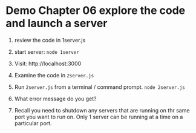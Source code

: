 # Demo Chapter 06 explore the code and launch a server

1. review the code in 1server.js

1. start server:  `node 1server`

1. Visit: http://localhost:3000

1. Examine the code in `2server.js`

1. Run `2server.js` from a terminal / command prompt.
`node 2server.js`

1. What error message do you get? 

1. Recall you need to shutdown any servers that are running on thr same port you want to run on. Only 1 server can be running at a time on a particular port.



